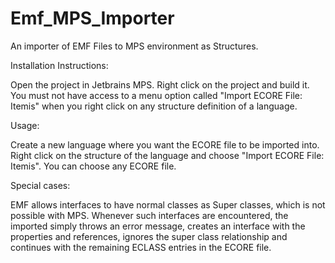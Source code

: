 # Emf_MPS_Importer
An importer of EMF Files to MPS environment as Structures. 


Installation Instructions:

Open the project in Jetbrains MPS. Right click on the project and build it. You must not have access to a menu option called
"Import ECORE File: Itemis" when you right click on any structure definition of a language.

Usage:

Create a new language where you want the ECORE file to be imported into. Right click on the structure of the language and choose 
"Import ECORE File: Itemis". You can choose any ECORE file.

Special cases:

EMF allows interfaces to have normal classes as Super classes, which is not possible with MPS. Whenever such interfaces are encountered, the imported simply throws an error message, creates an interface with the properties and references, ignores the super class relationship and continues with the remaining ECLASS entries in the ECORE file. 

